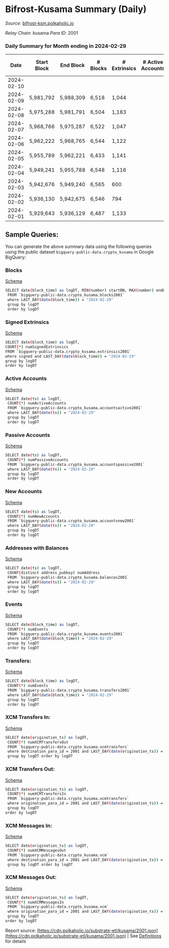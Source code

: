 # Bifrost-Kusama Summary (Daily)

_Source_: [bifrost-ksm.polkaholic.io](https://bifrost-ksm.polkaholic.io)

*Relay Chain*: kusama
*Para ID*: 2001



### Daily Summary for Month ending in 2024-02-29


| Date    | Start Block | End Block | # Blocks | # Extrinsics | # Active Accounts | # Passive Accounts | # New Accounts | # Addresses | # Events  | # Transfers ($USD) | # XCM Transfers In ($USD) | # XCM Transfers Out ($USD) | # XCM In | # XCM Out | Issues |
|---------|-------------|-----------|----------|--------------|-------------------|--------------------|----------------|-------------|-----------|--------------------|---------------------------|----------------------------|----------|-----------|--------|
| 2024-02-10 |  |  |  |  |  |  |  |  |  |   |   |   |  |  |  |
| 2024-02-09 | 5,981,792 | 5,988,309 | 6,518 | 1,044 |  |  |  | 104,585 | 42,899 | 10,565 ($107,973.98) |   |   |  |  |  |
| 2024-02-08 | 5,975,288 | 5,981,791 | 6,504 | 1,183 |  |  |  | 104,572 | 44,162 | 10,660 ($186,618.23) |   |   |  |  |  |
| 2024-02-07 | 5,968,766 | 5,975,287 | 6,522 | 1,047 |  |  |  | 104,555 | 42,849 | 10,466 ($306,368.68) |   |   |  |  |  |
| 2024-02-06 | 5,962,222 | 5,968,765 | 6,544 | 1,122 |  |  |  | 104,534 | 43,321 | 10,424 ($377,369.03) |   |   |  |  |  |
| 2024-02-05 | 5,955,789 | 5,962,221 | 6,433 | 1,141 |  |  |  | 104,521 | 41,804 | 9,780 ($197,141.69) | 32 ($41,481.06) | 24 ($229.47) |  |  |  |
| 2024-02-04 | 5,949,241 | 5,955,788 | 6,548 | 1,116 |  |  |  | 104,505 | 42,934 | 10,241 ($153,224.14) | 38 ($7,281.60) | 15  |  |  |  |
| 2024-02-03 | 5,942,676 | 5,949,240 | 6,565 | 600 |  |  |  | 104,494 | 39,132 | 10,374 ($239,693.54) | 20 ($6,378.54) | 22 ($1,265.10) |  |  |  |
| 2024-02-02 | 5,936,130 | 5,942,675 | 6,546 | 794 |  |  |  | 104,484 | 40,761 | 10,519 ($214,889.50) | 31 ($22,496.75) | 24 ($2,901.60) | 7 | 15 |  |
| 2024-02-01 | 5,929,643 | 5,936,129 | 6,487 | 1,133 |  |  |  | 104,472 | 43,140 | 10,336 ($130,538.71) | 27 ($6,870.17) | 11 ($1,317.66) | 34 | 84 |  |

## Sample Queries:
You can generate the above summary data using the following queries using the public dataset `bigquery-public-data.crypto_kusama` in Google BigQuery:


### Blocks 

[Schema](https://github.com/colorfulnotion/substrate-etl/blob/main/schema/blocks.json)

```bash
SELECT date(block_time) as logDT, MIN(number) startBN, MAX(number) endBN, COUNT(*) numBlocks 
 FROM `bigquery-public-data.crypto_kusama.blocks2001`  
 where LAST_DAY(date(block_time)) = "2024-02-29" 
 group by logDT 
 order by logDT
```

### Signed Extrinsics 

[Schema](https://github.com/colorfulnotion/substrate-etl/blob/main/schema/extrinsics.json)

```bash
SELECT date(block_time) as logDT, 
COUNT(*) numSignedExtrinsics 
FROM `bigquery-public-data.crypto_kusama.extrinsics2001`  
where signed and LAST_DAY(date(block_time)) = "2024-02-29" 
group by logDT 
order by logDT
```

### Active Accounts 

[Schema](https://github.com/colorfulnotion/substrate-etl/blob/main/schema/accountsactive.json)

```bash
SELECT date(ts) as logDT, 
 COUNT(*) numActiveAccounts 
 FROM `bigquery-public-data.crypto_kusama.accountsactive2001` 
 where LAST_DAY(date(ts)) = "2024-02-29" 
 group by logDT 
 order by logDT
```

### Passive Accounts 

[Schema](https://github.com/colorfulnotion/substrate-etl/blob/main/schema/accountspassive.json)

```bash
SELECT date(ts) as logDT, 
 COUNT(*) numPassiveAccounts 
 FROM `bigquery-public-data.crypto_kusama.accountspassive2001` 
 where LAST_DAY(date(ts)) = "2024-02-29" 
 group by logDT 
 order by logDT
```

### New Accounts 

[Schema](https://github.com/colorfulnotion/substrate-etl/blob/main/schema/accountsnew.json)

```bash
SELECT date(ts) as logDT, 
 COUNT(*) numNewAccounts 
 FROM `bigquery-public-data.crypto_kusama.accountsnew2001` 
 where LAST_DAY(date(ts)) = "2024-02-29" 
 group by logDT
 order by logDT
```

### Addresses with Balances 

[Schema](https://github.com/colorfulnotion/substrate-etl/blob/main/schema/balances.json)

```bash
SELECT date(ts) as logDT,
 COUNT(distinct address_pubkey) numAddress 
 FROM `bigquery-public-data.crypto_kusama.balances2001` 
 where LAST_DAY(date(ts)) = "2024-02-29" 
 group by logDT 
 order by logDT
```

### Events 

[Schema](https://github.com/colorfulnotion/substrate-etl/blob/main/schema/events.json)

```bash
SELECT date(block_time) as logDT, 
 COUNT(*) numEvents 
 FROM `bigquery-public-data.crypto_kusama.events2001` 
 where LAST_DAY(date(block_time)) = "2024-02-29" 
 group by logDT 
 order by logDT
```

### Transfers:

[Schema](https://github.com/colorfulnotion/substrate-etl/blob/main/schema/transfers.json)

```bash
SELECT date(block_time) as logDT, 
 COUNT(*) numEvents 
 FROM `bigquery-public-data.crypto_kusama.transfers2001` 
 where LAST_DAY(date(block_time)) = "2024-02-29" 
 group by logDT 
 order by logDT
```

### XCM Transfers In: 

[Schema](https://github.com/colorfulnotion/substrate-etl/blob/main/schema/xcmtransfers.json)

```bash
SELECT date(origination_ts) as logDT, 
 COUNT(*) numXCMTransfersOut 
 FROM `bigquery-public-data.crypto_kusama.xcmtransfers` 
 where destination_para_id = 2001 and LAST_DAY(date(origination_ts)) = "2024-02-29" 
 group by logDT order by logDT
```

### XCM Transfers Out: 

[Schema](https://github.com/colorfulnotion/substrate-etl/blob/main/schema/xcmtransfers.json)

```bash
SELECT date(origination_ts) as logDT, 
 COUNT(*) numXCMTransfersIn 
 FROM `bigquery-public-data.crypto_kusama.xcmtransfers` 
 where origination_para_id = 2001 and LAST_DAY(date(origination_ts)) = "2024-02-29" 
 group by logDT 
order by logDT
```

### XCM Messages In: 

[Schema](https://github.com/colorfulnotion/substrate-etl/blob/main/schema/xcm.json)

```bash
SELECT date(origination_ts) as logDT, 
 COUNT(*) numXCMMessagesOut 
 FROM `bigquery-public-data.crypto_kusama.xcm` 
 where destination_para_id = 2001 and LAST_DAY(date(origination_ts)) = "2024-02-29" 
 group by logDT order by logDT
```

### XCM Messages Out: 

[Schema](https://github.com/colorfulnotion/substrate-etl/blob/main/schema/xcm.json)

```bash
SELECT date(origination_ts) as logDT, 
 COUNT(*) numXCMMessagesIn 
 FROM `bigquery-public-data.crypto_kusama.xcm` 
 where origination_para_id = 2001 and LAST_DAY(date(origination_ts)) = "2024-02-29" 
 group by logDT 
order by logDT
```


Report source: [https://cdn.polkaholic.io/substrate-etl/kusama/2001.json](https://cdn.polkaholic.io/substrate-etl/kusama/2001.json) | See [Definitions](/DEFINITIONS.md) for details
